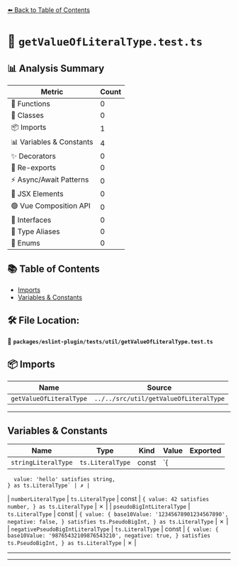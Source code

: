 [⬅️ Back to Table of Contents](../../../../index.md)

# 📄 `getValueOfLiteralType.test.ts`

## 📊 Analysis Summary

| Metric | Count |
|--------|-------|
| 🔧 Functions | 0 |
| 🧱 Classes | 0 |
| 📦 Imports | 1 |
| 📊 Variables & Constants | 4 |
| ✨ Decorators | 0 |
| 🔄 Re-exports | 0 |
| ⚡ Async/Await Patterns | 0 |
| 💠 JSX Elements | 0 |
| 🟢 Vue Composition API | 0 |
| 📐 Interfaces | 0 |
| 📑 Type Aliases | 0 |
| 🎯 Enums | 0 |

## 📚 Table of Contents

- [Imports](#imports)
- [Variables & Constants](#variables-constants)

## 🛠️ File Location:
📂 **`packages/eslint-plugin/tests/util/getValueOfLiteralType.test.ts`**

## 📦 Imports

| Name | Source |
|------|--------|
| `getValueOfLiteralType` | `../../src/util/getValueOfLiteralType` |


---

## Variables & Constants

| Name | Type | Kind | Value | Exported |
|------|------|------|-------|----------|
| `stringLiteralType` | `ts.LiteralType` | const | `{
      value: 'hello' satisfies string,
    } as ts.LiteralType` | ✗ |
| `numberLiteralType` | `ts.LiteralType` | const | `{
      value: 42 satisfies number,
    } as ts.LiteralType` | ✗ |
| `pseudoBigIntLiteralType` | `ts.LiteralType` | const | `{
      value: {
        base10Value: '12345678901234567890',
        negative: false,
      } satisfies ts.PseudoBigInt,
    } as ts.LiteralType` | ✗ |
| `negativePseudoBigIntLiteralType` | `ts.LiteralType` | const | `{
      value: {
        base10Value: '98765432109876543210',
        negative: true,
      } satisfies ts.PseudoBigInt,
    } as ts.LiteralType` | ✗ |


---


---